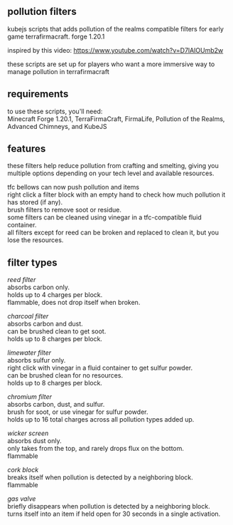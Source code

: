 ## pollution filters
kubejs scripts that adds pollution of the realms compatible filters for early game terrafirmacraft. forge 1.20.1

inspired by this video: https://www.youtube.com/watch?v=D7lAIOUmb2w

these scripts are set up for players who want a more immersive way to manage pollution in terrafirmacraft

## requirements
to use these scripts, you'll need:  
Minecraft Forge 1.20.1, TerraFirmaCraft, FirmaLife, Pollution of the Realms, Advanced Chimneys, and KubeJS

## features
these filters help reduce pollution from crafting and smelting, giving you multiple options depending on your tech level and available resources.

tfc bellows can now push pollution and items  
right click a filter block with an empty hand to check how much pollution it has stored (if any).  
brush filters to remove soot or residue.  
some filters can be cleaned using vinegar in a tfc-compatible fluid container.  
all filters except for reed can be broken and replaced to clean it, but you lose the resources.  

## filter types
*reed filter*  
absorbs carbon only.  
holds up to 4 charges per block.  
flammable, does not drop itself when broken.

*charcoal filter*  
absorbs carbon and dust.  
can be brushed clean to get soot.  
holds up to 8 charges per block.

*limewater filter*  
absorbs sulfur only.  
right click with vinegar in a fluid container to get sulfur powder.  
can be brushed clean for no resources.  
holds up to 8 charges per block.

*chromium filter*  
absorbs carbon, dust, and sulfur.  
brush for soot, or use vinegar for sulfur powder.  
holds up to 16 total charges across all pollution types added up.

*wicker screen*  
absorbs dust only.  
only takes from the top, and rarely drops flux on the bottom.  
flammable

*cork block*  
breaks itself when pollution is detected by a neighboring block.  
flammable

*gas valve*  
briefly disappears when pollution is detected by a neighboring block.  
turns itself into an item if held open for 30 seconds in a single activation.
